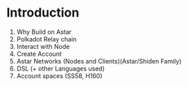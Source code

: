 # Introduction

1. Why Build on Astar
2. Polkadot Relay chain
3. Interact with Node
4. Create Account
5. Astar Networks (Nodes and Clients)(Astar/Shiden Family)
6. DSL (+ other Languages used)
7. Account spaces (SS58, H160)